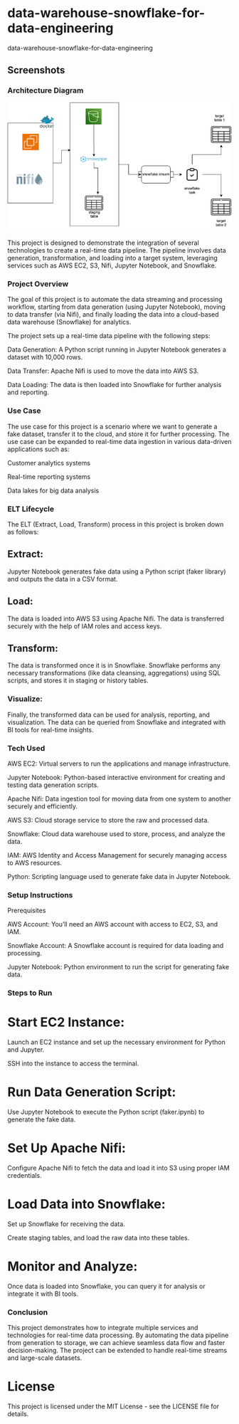 # data-warehouse-snowflake-for-data-engineering
data-warehouse-snowflake-for-data-engineering

## Screenshots


### Architecture Diagram
![Architecture](screenshots/architecture.png)


This project is designed to demonstrate the integration of several technologies to create a real-time data pipeline. The pipeline involves data generation, transformation, and loading into a target system, leveraging services such as AWS EC2, S3, Nifi, Jupyter Notebook, and Snowflake.

### Project Overview
The goal of this project is to automate the data streaming and processing workflow, starting from data generation (using Jupyter Notebook), moving to data transfer (via Nifi), and finally loading the data into a cloud-based data warehouse (Snowflake) for analytics.

The project sets up a real-time data pipeline with the following steps:

Data Generation: A Python script running in Jupyter Notebook generates a dataset with 10,000 rows.

Data Transfer: Apache Nifi is used to move the data into AWS S3.

Data Loading: The data is then loaded into Snowflake for further analysis and reporting.

### Use Case

The use case for this project is a scenario where we want to generate a fake dataset, transfer it to the cloud, and store it for further processing. The use case can be expanded to real-time data ingestion in various data-driven applications such as:

Customer analytics systems

Real-time reporting systems

Data lakes for big data analysis

### ELT Lifecycle

The ELT (Extract, Load, Transform) process in this project is broken down as follows:

## Extract:

Jupyter Notebook generates fake data using a Python script (faker library) and outputs the data in a CSV format.

## Load:

The data is loaded into AWS S3 using Apache Nifi. The data is transferred securely with the help of IAM roles and access keys.

## Transform:

The data is transformed once it is in Snowflake. Snowflake performs any necessary transformations (like data cleansing, aggregations) using SQL scripts, and stores it in staging or history tables.

### Visualize:

Finally, the transformed data can be used for analysis, reporting, and visualization. The data can be queried from Snowflake and integrated with BI tools for real-time insights.

### Tech Used

AWS EC2: Virtual servers to run the applications and manage infrastructure.

Jupyter Notebook: Python-based interactive environment for creating and testing data generation scripts.

Apache Nifi: Data ingestion tool for moving data from one system to another securely and efficiently.

AWS S3: Cloud storage service to store the raw and processed data.

Snowflake: Cloud data warehouse used to store, process, and analyze the data.

IAM: AWS Identity and Access Management for securely managing access to AWS resources.

Python: Scripting language used to generate fake data in Jupyter Notebook.




### Setup Instructions

Prerequisites

AWS Account: You’ll need an AWS account with access to EC2, S3, and IAM.

Snowflake Account: A Snowflake account is required for data loading and processing.

Jupyter Notebook: Python environment to run the script for generating fake data.

### Steps to Run

# Start EC2 Instance:

Launch an EC2 instance and set up the necessary environment for Python and Jupyter.

SSH into the instance to access the terminal.

# Run Data Generation Script:

Use Jupyter Notebook to execute the Python script (faker.ipynb) to generate the fake data.

# Set Up Apache Nifi:

Configure Apache Nifi to fetch the data and load it into S3 using proper IAM credentials.

# Load Data into Snowflake:

Set up Snowflake for receiving the data.

Create staging tables, and load the raw data into these tables.

# Monitor and Analyze:

Once data is loaded into Snowflake, you can query it for analysis or integrate it with BI tools.

### Conclusion
This project demonstrates how to integrate multiple services and technologies for real-time data processing. By automating the data pipeline from generation to storage, we can achieve seamless data flow and faster decision-making. The project can be extended to handle real-time streams and large-scale datasets.

# License
This project is licensed under the MIT License - see the LICENSE file for details.

